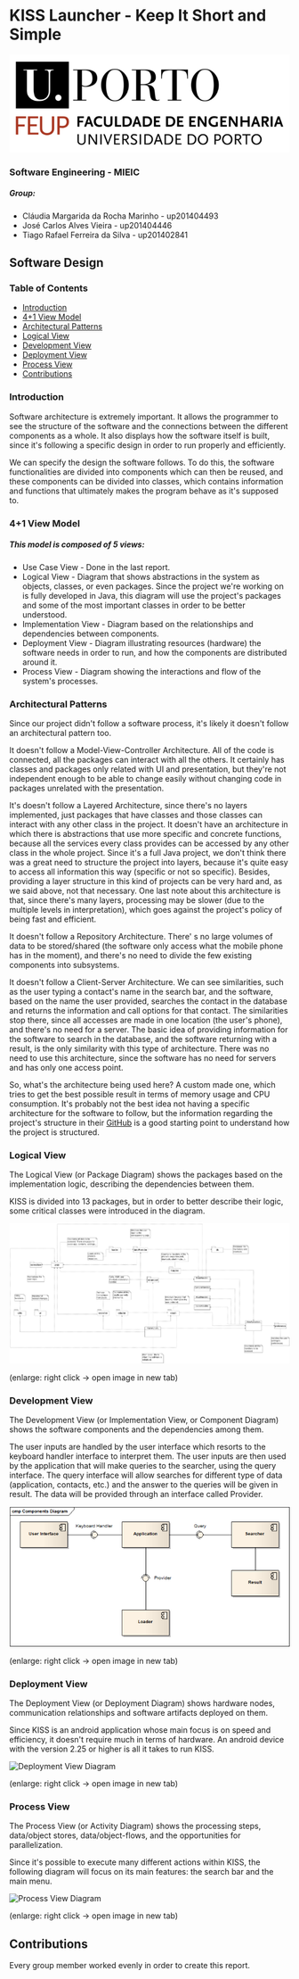 # KISS Launcher - Keep It Short and Simple

![FEUP's logo](Images/feup.png)

### Software Engineering - MIEIC

##### Group:
* Cláudia Margarida da Rocha Marinho - up201404493
* José Carlos Alves Vieira - up201404446
* Tiago Rafael Ferreira da Silva - up201402841

## Software Design

### Table of Contents
* [Introduction](#introduction)
* [4+1 View Model](#4+1-view-model)
* [Architectural Patterns](#architectural-patterns)
* [Logical View](#logical-view)
* [Development View](#development-view)
* [Deployment View](#deployment-view)
* [Process View](#process-view)
* [Contributions](#contributions)

### Introduction
Software architecture is extremely important. It allows the programmer to see the structure of the software and the connections between the different components as a whole. It also displays how the software itself is built, since it's following a specific design in order to run properly and efficiently.

We can specify the design the software follows. To do this, the software functionalities are divided into components which can then be reused, and these components can be divided into classes, which contains information and functions that ultimately makes the program behave as it's supposed to.

### 4+1 View Model

##### This model is composed of 5 views:
* Use Case View - Done in the last report.
* Logical View - Diagram that shows abstractions in the system as objects, classes, or even packages. Since the project we're working on is fully developed in Java, this diagram will use the project's packages and some of the most important classes in order to be better understood.
* Implementation View - Diagram based on the relationships and dependencies between components.
* Deployment View - Diagram illustrating resources (hardware) the software needs in order to run, and how the components are distributed around it.
* Process View - Diagram showing the interactions and flow of the system's processes.

### Architectural Patterns

Since our project didn't follow a software process, it's likely it doesn't follow an architectural pattern too.

It doesn't follow a Model-View-Controller Architecture. All of the code is connected, all the packages can interact with all the others. It certainly has classes and packages only related with UI and presentation, but they're not independent enough to be able to change easily without changing code in packages unrelated with the presentation.

It's doesn't follow a Layered Architecture, since there's no layers implemented, just packages that have classes and those classes can interact with any other class in the project. It doesn't have an architecture in which there is abstractions that use more specific and concrete functions, because all the services every class provides can be accessed by any other class in the whole project.
Since it's a full Java project, we don't think there was a great need to structure the project into layers, because it's quite easy to access all information this way (specific or not so specific). Besides, providing a layer structure in this kind of projects can be very hard and, as we said above, not that necessary.
One last note about this architecture is that, since there's many layers, processing may be slower (due to the multiple levels in interpretation), which goes against the project's policy of being fast and efficient.

It doesn't follow a Repository Architecture. There' s no large volumes of data to be stored/shared (the software only access what the mobile phone has in the moment), and there's no need to divide the few existing components into subsystems.

It doesn't follow a Client-Server Architecture. We can see similarities, such as the user typing a contact's name in the search bar, and the software, based on the name the user provided, searches the contact in the database and returns the information and call options for that contact.
The similarities stop there, since all accesses are made in one location (the user's phone), and there's no need for a server. The basic idea of providing information for the software to search in the database, and the software returning with a result, is the only similarity with this type of architecture.
There was no need to use this architecture, since the software has no need for servers and has only one access point.

So, what's the architecture being used here? A custom made one, which tries to get the best possible result in terms of memory usage and CPU consumption.
It's probably not the best idea not having a specific architecture for the software to follow, but the information regarding the project's structure in their [GitHub](https://github.com/Neamar/KISS/blob/master/CONTRIBUTING.md#how-does-it-work) is a good starting point to understand how the project is structured.

### Logical View

The Logical View (or Package Diagram) shows the packages based on the implementation logic, describing the dependencies between them.

KISS is divided into 13 packages, but in order to better describe their logic, some critical classes were introduced in the diagram.

![Logical View Diagram](Images/logicalView.png)

(enlarge: right click -> open image in new tab)

### Development View

The Development View (or Implementation View, or Component Diagram) shows the software components and the
dependencies among them.

The user inputs are handled by the user interface which resorts to the keyboard handler interface to interpret them. The user inputs are then used by the application that will make queries to the searcher, using the query interface. The query interface will allow searches for different type of data (application, contacts, etc.) and the answer to the queries will be given in result. The data will be provided through an interface called Provider.

![Development View Diagram](Images/developmentView.png)

(enlarge: right click -> open image in new tab)

### Deployment View

The Deployment View (or Deployment Diagram) shows hardware nodes, communication relationships and software artifacts deployed on them.

Since KISS is an android application whose main focus is on speed and efficiency, it doesn't require much in terms of hardware. An android device with the version 2.25 or higher is all it takes to run KISS.

![Deployment View Diagram](Images/deploymentView.png)

(enlarge: right click -> open image in new tab)

### Process View

The Process View (or Activity Diagram) shows the processing steps, data/object stores, data/object-flows, and the opportunities for parallelization.

Since it's possible to execute many different actions within KISS, the following diagram will focus on its main features: the search bar and the main menu.

![Process View Diagram](Images/processView.png)

(enlarge: right click -> open image in new tab)

## Contributions
Every group member worked evenly in order to create this report.
